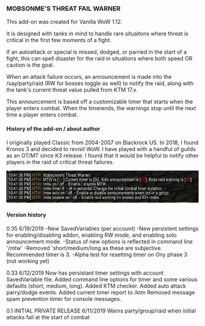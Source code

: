 
### MOBSONME'S THREAT FAIL WARNER


This add-on was created for Vanilla WoW 1.12.

It is designed with tanks in mind to handle rare situaitons where threat is critical in the first few moments of a fight. 

If an autoattack or special is missed, dodged, or parried in the start of a fight, this can spell disaster for the raid in situations where both speed OR caution is the goal. 

When an attack failure occurs, an announcement is made into the /say/party/raid (RW for bosses toggle as well) to notify the raid, along with the tank's current threat value pulled from KTM 17.x. 

This announcement is based off a customizable timer that starts when the player enters combat. When the timerends, the warnings stop until the next time a player enters combat. 

#### History of the add-on / about author
I originally played Classic from 2004-2007 on Blackrock US.  In 2018, I found Kronos 3 and decided to revisit WoW. I have played with a handful of guilds as an OT/MT since K3 release. I found that it would be helpful to notify other players in the raid of critical threat failures. 

![Alt text](mtw.jpg?raw=true "Title")


#### Version history
0.35 6/19/2019
-New SavedVariables (per account)
-New persistent settings for enabling/disabling addon, enabling RW mode, and enabling solo announcement mode.
-Status of new options is reflected in command line '/mtw'
-Removed 'short/medium/long as these are subjective. Recommended timer is 3.
-Alpha test for resetting timer on Ony phase 3 (not working yet)

0.33 6/12/2019
Now has persistant timer settings with account SavedVariable file.
Added command line options for timer and some various defaults (short, medium, long).
Added KTM checker.
Added auto attack parry/dodge events.
Added current timer report to /ktm
Removed message spam prevention timer for console messages.

0.1 
INITIAL PRIVATE RELEASE 6/11/2019
Warns party/group/raid when initial attacks fail at the start of combat



